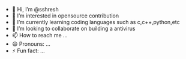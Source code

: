 - 👋 Hi, I’m @sshresh
- 👀 I’m interested in opensource contribution 
- 🌱 I’m currently learning coding languages such as c,c++,python,etc
- 💞️ I’m looking to collaborate on building a antivirus 
- 📫 How to reach me ...
- 😄 Pronouns: ...
- ⚡ Fun fact: ...

<!---
sshresh/sshresh is a ✨ special ✨ repository because its `README.md` (this file) appears on your GitHub profile.
You can click the Preview link to take a look at your changes.
--->

